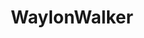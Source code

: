 ---
title: WaylonWalker
github: https://github.com/WaylonWalker
mode: dark
transition: 3s
archetype:
- Descriptive
- Innovative
---